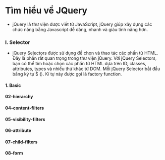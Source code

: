 # Tìm hiểu về JQuery
- jQuery là thư viện được viết từ JavaScript, jQuery giúp xây dựng các chức năng bằng Javascript dễ dàng, nhanh và giàu tính năng hơn.
### I. Selector
- jQuery Selectors được sử dụng để chọn và thao tác các phần tử HTML. Đây là phần rất quan trọng trong thư viện jQuery. Với jQuery Selectors, bạn có thể tìm hoặc chọn các phần tử HTML dựa trên ID, classes, attributes, types và nhiều thứ khác từ DOM. Mỗi jQuery Selector bắt đầu bằng ký tự $ (). Kí tự này được gọi là factory function.
#### 1. Basic
#### 02-hierarchy
#### 04-content-filters
#### 05-visibility-filters
#### 06-attribute
#### 07-child-filters
#### 08-form
